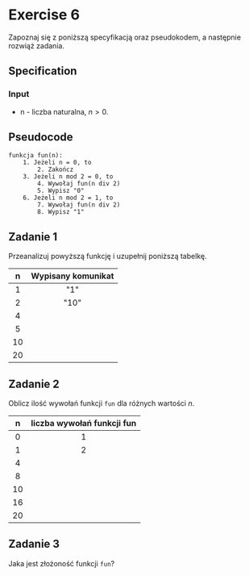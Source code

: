 # Exercise 6

Zapoznaj się z poniższą specyfikacją oraz pseudokodem, a następnie rozwiąż zadania.

## Specification

### Input

* n - liczba naturalna, $n>0$. 

## Pseudocode

```
funkcja fun(n):
    1. Jeżeli n = 0, to
        2. Zakończ
    3. Jeżeli n mod 2 = 0, to 
        4. Wywołaj fun(n div 2)
        5. Wypisz "0"
    6. Jeżeli n mod 2 = 1, to
        7. Wywołaj fun(n div 2)
        8. Wypisz "1"
```

## Zadanie 1

Przeanalizuj powyższą funkcję i uzupełnij poniższą tabelkę.

|  n  | Wypisany komunikat |
| :-: | :----------------: |
|  1  |         "1"        |
|  2  |        "10"        |
|  4  |                    |
|  5  |                    |
|  10 |                    |
|  20 |                    |

## Zadanie 2

Oblicz ilość wywołań funkcji `fun` dla różnych wartości $n$.

| n   | liczba wywołań funkcji fun |
| :-: | :------------------------: |
| 0   | 1                          |
| 1   | 2                          |
| 4   |                            |
| 8   |                            |
| 10  |                            |
| 16  |                            |
| 20  |                            |

## Zadanie 3

Jaka jest złożoność funkcji `fun`?
